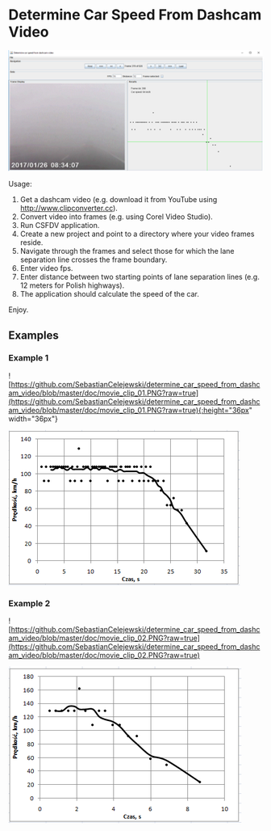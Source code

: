 # Determine Car Speed From Dashcam Video

![asdfasdf](https://github.com/SebastianCelejewski/determine_car_speed_from_dashcam_video/raw/master/doc/screenshot.png)

Usage:

1. Get a dashcam video (e.g. download it from YouTube using http://www.clipconverter.cc).
2. Convert video into frames (e.g. using Corel Video Studio).
3. Run CSFDV application.
4. Create a new project and point to a directory where your video frames reside.
5. Navigate through the frames and select those for which the lane separation line crosses the frame boundary.
6. Enter video fps.
7. Enter distance between two starting points of lane separation lines (e.g. 12 meters for Polish highways).
8. The application should calculate the speed of the car.

Enjoy.

## Examples

### Example 1

![https://github.com/SebastianCelejewski/determine_car_speed_from_dashcam_video/blob/master/doc/movie_clip_01.PNG?raw=true](https://github.com/SebastianCelejewski/determine_car_speed_from_dashcam_video/blob/master/doc/movie_clip_01.PNG?raw=true){:height="36px" width="36px"}

![](https://github.com/SebastianCelejewski/determine_car_speed_from_dashcam_video/blob/master/doc/chart_01.PNG?raw=true)

### Example 2

![https://github.com/SebastianCelejewski/determine_car_speed_from_dashcam_video/blob/master/doc/movie_clip_02.PNG?raw=true](https://github.com/SebastianCelejewski/determine_car_speed_from_dashcam_video/blob/master/doc/movie_clip_02.PNG?raw=true)

![](https://github.com/SebastianCelejewski/determine_car_speed_from_dashcam_video/blob/master/doc/chart_02.PNG?raw=true)
